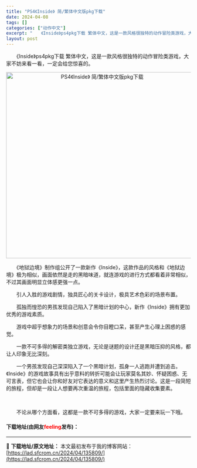 ```yaml
---
title: "PS4《Inside》 简/繁体中文版pkg下载"
date: 2024-04-08
tags: []
categories: ["动作中文"]
excerpt: "　　《Inside》ps4pkg下载 繁体中文，这是一款风格很独特的动作冒险类游戏，大家不妨来看一看，一定会给您惊喜的。 　　《地狱边境》制作组公开了一款新作《Inside》，这款作品的风格和《地狱边境》极为相似，画面依然是走的黑暗味道，就连游戏的进行方式都看着非常相似，不过其画面明显立体感更强一点&hellip;"
layout: post
---
```


 <p>　　《Inside》ps4pkg下载 繁体中文，这是一款风格很独特的动作冒险类游戏，大家不妨来看一看，一定会给您惊喜的。</p> <p align="center"><img align="" border="0" src="https://lad.sfcrom.cn/wp-content/uploads/2024/04/20240408_661357a3c3b73.webp" width="508" alt="PS4《Inside》 简/繁体中文版pkg下载" /></p> <p>　　《地狱边境》制作组公开了一款新作《Inside》，这款作品的风格和《地狱边境》极为相似，画面依然是走的黑暗味道，就连游戏的进行方式都看着非常相似，不过其画面明显立体感更强一点。</p> <p>　　引人入胜的游戏剧情，独具匠心的关卡设计，极具艺术色彩的场景布置。</p> <p>　　孤独而惶恐的男孩发现自己陷入了黑暗计划的中心，新作《Inside》拥有更加优秀的游戏素质。</p> <p>　　游戏中超乎想象力的场景和创意会令你目瞪口呆，甚至产生心理上困惑的感觉。</p> <p>　　一款不可多得的解密类独立游戏，无论是谜题的设计还是黑暗压抑的风格，都让人印象无比深刻。</p> <p>　　一个男孩发现自己深深陷入了一个黑暗计划，孤身一人逃跑并遭到追击。《Inside》的游戏故事具有出乎意料的转折可能会让玩家莫名其妙、怀疑困惑、无可言表，但它也会让你和好友对它表达的意义和这里产生热烈讨论。这是一段简短的旅程，但却是一段让人想要再次重温的旅程，包括里面的隐藏收集要素。</p> <p>&nbsp;</p> <p>　　不论从哪个方面看，这都是一款不可多得的游戏，大家一定要来玩一下哦。</p> <p><h4>下载地址(由网友<font color="red">feeling</font>发布)：</h4></p> 

---
📖 **下载地址/原文地址：** 本文最初发布于我的博客网站：[https://lad.sfcrom.cn/2024/04/135809/](https://lad.sfcrom.cn/2024/04/135809/)

